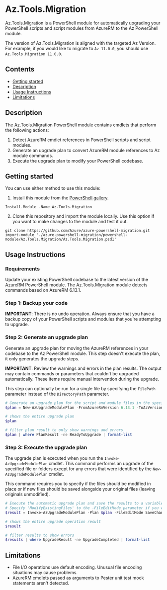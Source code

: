# Az.Tools.Migration

Az.Tools.Migration is a PowerShell module for automatically upgrading your PowerShell scripts and
script modules from AzureRM to the Az PowerShell module.

The version of Az.Tools.Migration is aligned with the targeted Az Version. For example, if you would like to migrate to `Az 11.0.0`, you should use `Az.Tools.Migration 11.0.0`.

## Contents

* [Getting started](#getting-started)
* [Description](#description)
* [Usage Instructions](#usage-instructions)
* [Limitations](#limitations)

## Description

The Az.Tools.Migration PowerShell module contains cmdlets that perform the following actions:

1. Detect AzureRM cmdlet references in PowerShell scripts and script modules.
1. Generate an upgrade plan to convert AzureRM module references to Az module commands.
1. Execute the upgrade plan to modify your PowerShell codebase.

## Getting started

You can use either method to use this module:

1. Install this module from the [PowerShell gallery](https://www.powershellgallery.com/packages/Az.Tools.Migration).

```
Install-Module -Name Az.Tools.Migration
```

2. Clone this repository and import the module locally.
Use this option if you want to make changes to the module and test it out.

```
git clone https://github.com/Azure/azure-powershell-migration.git
import-module './azure-powershell-migration/powershell-module/Az.Tools.Migration/Az.Tools.Migration.psd1'
```

## Usage Instructions

### Requirements

Update your existing PowerShell codebase to the latest version of the AzureRM PowerShell module. The
Az.Tools.Migration module detects commands based on AzureRM 6.13.1.

### Step 1: Backup your code

**IMPORTANT**: There is no undo operation. Always ensure that you have a backup copy of your PowerShell scripts
and modules that you're attempting to upgrade.

### Step 2: Generate an upgrade plan

Generate an upgrade plan for moving the AzureRM references in your codebase to the Az PowerShell
module. This step doesn't execute the plan, it only generates the upgrade steps.

**IMPORTANT**: Review the warnings and errors in the plan results. The output may
contain commands or parameters that couldn't be upgraded automatically. These items require manual
intervention during the upgrade.

This step can optionally be run for a single file by specifying the `FilePath` parameter instead of the
`DirectoryPath` parameter.

```powershell
# Generate an upgrade plan for the script and module files in the specified folder and save it to a variable.
$plan = New-AzUpgradeModulePlan -FromAzureRmVersion 6.13.1 -ToAzVersion latest -DirectoryPath 'C:\Scripts'

# shows the entire upgrade plan
$plan

# filter plan result to only show warnings and errors
$plan | where PlanResult -ne ReadyToUpgrade | format-list
```

### Step 3: Execute the upgrade plan

The upgrade plan is executed when you run the `Invoke-AzUpgradeModulePlan` cmdlet. This command performs
an upgrade of the specified file or folders except for any errors that were identified by the `New-AzUpgradeModulePlan` cmdlet.

This command requires you to specify if the files should be modified in place or if new files should be saved
alongside your original files (leaving originals unmodified).

```powershell
# Execute the automatic upgrade plan and save the results to a variable.
# Specify 'ModifyExistingFiles' to the -FileEditMode parameter if you would like the files to be modified in place instead of having new files created.
$result = Invoke-AzUpgradeModulePlan -Plan $plan -FileEditMode SaveChangesToNewFiles

# shows the entire upgrade operation result
$result

# filter results to show errors
$results | where UpgradeResult -ne UpgradeCompleted | format-list
```

## Limitations

* File I/O operations use default encoding. Unusual file encoding situations may cause problems.
* AzureRM cmdlets passed as arguments to Pester unit test mock statements aren't detected.
